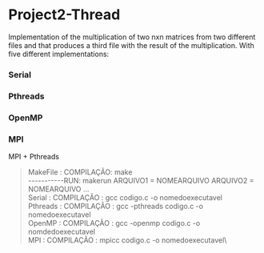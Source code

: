 # Project2-Thread
Implementation of the multiplication of two nxn matrices from two different files and that produces a third file with the result of the multiplication. With five different implementations:
### Serial
### Pthreads  
### OpenMP 
### MPI 
MPI + Pthreads 

> MakeFile : COMPILAÇÃO: make \
> -----------RUN: makerun ARQUIVO1 = NOMEARQUIVO ARQUIVO2 = NOMEARQUIVO ...\
> Serial : COMPILAÇÃO : gcc codigo.c -o nomedoexecutavel\
> Pthreads : COMPILAÇÃO : gcc -pthreads codigo.c -o nomedoexecutavel\
> OpenMP : COMPILAÇÃO : gcc -openmp codigo.c -o nomdedoexecutavel\
> MPI : COMPILAÇÃO : mpicc codigo.c -o nomedoexecutavel\

